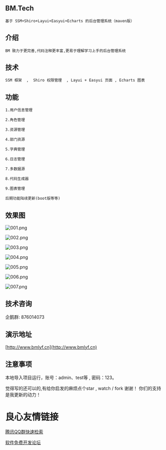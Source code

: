 ## BM.Tech
    基于 SSM+Shiro+Layui+Easyui+Echarts 的后台管理系统（maven版）

## 介绍
    BM 致力于更完善,代码注释更丰富,更易于理解学习上手的后台管理系统
## 技术 
    SSM 框架  ,  Shiro 权限管理  , Layui + Easyui 页面 , Echarts 图表
## 功能
    1.用户信息管理
    
    2.角色管理

    3.资源管理

    4.部门资源

    5.字典管理

    6.日志管理
    
    7.多数据源

    8.代码生成器

    9.图表管理
      
    后期功能陆续更新(boot版等等)

## 效果图
![001.png](https://images.gitee.com/uploads/images/2019/0214/123143_dbb09cc9_2248672.png "7.png")

![002.png](https://images.gitee.com/uploads/images/2019/0214/105725_e3191fe9_2248672.png "3.png") 

![003.png](https://images.gitee.com/uploads/images/2019/0214/105738_48a7ff88_2248672.png "4.png")

![004.png](https://images.gitee.com/uploads/images/2019/0214/105803_a6a2d63b_2248672.png "1.png")

![005.png](https://images.gitee.com/uploads/images/2019/0214/105832_1d78cbef_2248672.png "2.png")

![006.png](https://images.gitee.com/uploads/images/2019/0214/105842_47ad4b3e_2248672.png "6.png")

![007.png](https://images.gitee.com/uploads/images/2019/0511/172726_fa4031dd_2248672.png "07.png")
    
## 技术咨询 

企鹅群: 876014073 
 
      
 

## 演示地址

[http://www.bmlyf.cn](http://www.bmlyf.cn)

## 注意事项

本地导入项目运行，账号：admin、test等 , 密码：123。

觉得写的还可以的,有给你启发的麻烦点个star , watch /  fork 谢谢！
你们的支持是我更新的动力！ 




 # 良心友情链接

[腾讯QQ群快速检索](http://u.720life.cn/s/8cf73f7c)

[软件免费开发论坛](http://u.720life.cn/s/bbb01dc0)